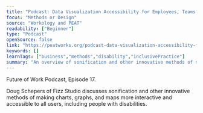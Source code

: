 ```yaml
---
title: "Podcast: Data Visualization Accessibility for Employees, Teams, and Leaders"
focus: "Methods or Design"
source: "Workology and PEAT"
readability: ["Beginner"]
type: "Podcast"
openSource: false
link: "https://peatworks.org/podcast-data-visualization-accessibility-for-employees-teams-leaders/"
keywords: []
learnTags: ["business","methods","disability","inclusivePractice"]
summary: "An overview of sonification and other innovative methods of making data visualizations more accessible to all users, including people with disabilities. "
---
```

Future of Work Podcast, Episode 17.

Doug Schepers of Fizz Studio discusses sonification and other innovative methods of making charts, graphs, and maps more interactive and accessible to all users, including people with disabilities.
